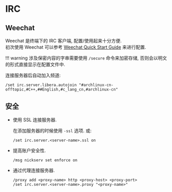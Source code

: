 # IRC

## Weechat

Weechat 是终端下的 IRC 客户端, 配置/使用起来十分方便.  
初次使用 Weechat 可以参考 [Weechat Quick Start Guide](https://weechat.org/files/doc/stable/weechat_quickstart.en.html#join_part_irc_channels) 来进行配置.  

!!! warning
    涉及保密内容的字串需要使用 `/secure` 命令来加密存储, 否则会以明文的形式直接显示在配置文件中.  

连接服务器后自动加入频道:

```
/set irc.server.libera.autojoin "#archlinux-cn-offtopic,#C++,##English,#c_lang_cn,#archlinux-cn"
```

## 安全

- 使用 SSL 连接服务器.

  在添加服务器的时候使用 `-ssl` 选项. 或:

  ```
  /set irc.server.<server-name>.ssl on
  ```

- 提高账户安全性.

  ```
  /msg nickserv set enforce on
  ```

- 通过代理连接服务器.

  ```
  /proxy add <proxy-name> http <proxy-host> <proxy-port>
  /set irc.server.<server-name>.proxy "<proxy-name>"
  ```
